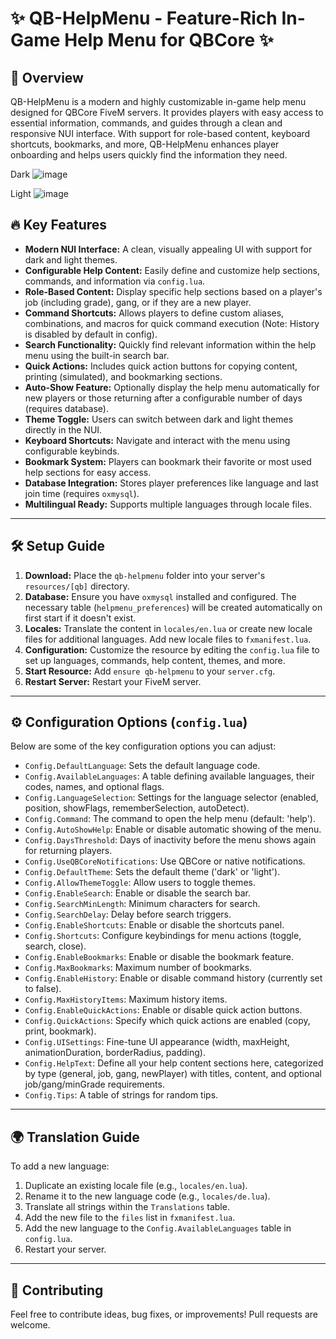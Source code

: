 # ✨ QB-HelpMenu - Feature-Rich In-Game Help Menu for QBCore ✨

## 📖 Overview

QB-HelpMenu is a modern and highly customizable in-game help menu designed for QBCore FiveM servers. It provides players with easy access to essential information, commands, and guides through a clean and responsive NUI interface. With support for role-based content, keyboard shortcuts, bookmarks, and more, QB-HelpMenu enhances player onboarding and helps users quickly find the information they need.

Dark
![image](https://github.com/user-attachments/assets/850d0316-116e-4c42-9a36-ef768959b50c)

Light 
![image](https://github.com/user-attachments/assets/83380658-ecb3-4607-8d33-7b26721332d5)


## 🔥 Key Features

-   **Modern NUI Interface:** A clean, visually appealing UI with support for dark and light themes.
-   **Configurable Help Content:** Easily define and customize help sections, commands, and information via `config.lua`.
-   **Role-Based Content:** Display specific help sections based on a player's job (including grade), gang, or if they are a new player.
-   **Command Shortcuts:** Allows players to define custom aliases, combinations, and macros for quick command execution (Note: History is disabled by default in config).
-   **Search Functionality:** Quickly find relevant information within the help menu using the built-in search bar.
-   **Quick Actions:** Includes quick action buttons for copying content, printing (simulated), and bookmarking sections.
-   **Auto-Show Feature:** Optionally display the help menu automatically for new players or those returning after a configurable number of days (requires database).
-   **Theme Toggle:** Users can switch between dark and light themes directly in the NUI.
-   **Keyboard Shortcuts:** Navigate and interact with the menu using configurable keybinds.
-   **Bookmark System:** Players can bookmark their favorite or most used help sections for easy access.
-   **Database Integration:** Stores player preferences like language and last join time (requires `oxmysql`).
-   **Multilingual Ready:** Supports multiple languages through locale files.

---

## 🛠️ Setup Guide

1.  **Download:** Place the `qb-helpmenu` folder into your server's `resources/[qb]` directory.
2.  **Database:** Ensure you have `oxmysql` installed and configured. The necessary table (`helpmenu_preferences`) will be created automatically on first start if it doesn't exist.
3.  **Locales:** Translate the content in `locales/en.lua` or create new locale files for additional languages. Add new locale files to `fxmanifest.lua`.
4.  **Configuration:** Customize the resource by editing the `config.lua` file to set up languages, commands, help content, themes, and more.
5.  **Start Resource:** Add `ensure qb-helpmenu` to your `server.cfg`.
6.  **Restart Server:** Restart your FiveM server.

---

## ⚙️ Configuration Options (`config.lua`)

Below are some of the key configuration options you can adjust:

-   `Config.DefaultLanguage`: Sets the default language code.
-   `Config.AvailableLanguages`: A table defining available languages, their codes, names, and optional flags.
-   `Config.LanguageSelection`: Settings for the language selector (enabled, position, showFlags, rememberSelection, autoDetect).
-   `Config.Command`: The command to open the help menu (default: 'help').
-   `Config.AutoShowHelp`: Enable or disable automatic showing of the menu.
-   `Config.DaysThreshold`: Days of inactivity before the menu shows again for returning players.
-   `Config.UseQBCoreNotifications`: Use QBCore or native notifications.
-   `Config.DefaultTheme`: Sets the default theme ('dark' or 'light').
-   `Config.AllowThemeToggle`: Allow users to toggle themes.
-   `Config.EnableSearch`: Enable or disable the search bar.
-   `Config.SearchMinLength`: Minimum characters for search.
-   `Config.SearchDelay`: Delay before search triggers.
-   `Config.EnableShortcuts`: Enable or disable the shortcuts panel.
-   `Config.Shortcuts`: Configure keybindings for menu actions (toggle, search, close).
-   `Config.EnableBookmarks`: Enable or disable the bookmark feature.
-   `Config.MaxBookmarks`: Maximum number of bookmarks.
-   `Config.EnableHistory`: Enable or disable command history (currently set to false). 
-   `Config.MaxHistoryItems`: Maximum history items.
-   `Config.EnableQuickActions`: Enable or disable quick action buttons.
-   `Config.QuickActions`: Specify which quick actions are enabled (copy, print, bookmark).
-   `Config.UISettings`: Fine-tune UI appearance (width, maxHeight, animationDuration, borderRadius, padding).
-   `Config.HelpText`: Define all your help content sections here, categorized by type (general, job, gang, newPlayer) with titles, content, and optional job/gang/minGrade requirements.
-   `Config.Tips`: A table of strings for random tips.

---

## 🌍 Translation Guide

To add a new language:

1.  Duplicate an existing locale file (e.g., `locales/en.lua`).
2.  Rename it to the new language code (e.g., `locales/de.lua`).
3.  Translate all strings within the `Translations` table.
4.  Add the new file to the `files` list in `fxmanifest.lua`.
5.  Add the new language to the `Config.AvailableLanguages` table in `config.lua`.
6.  Restart your server.

---

## 🤝 Contributing

Feel free to contribute ideas, bug fixes, or improvements! Pull requests are welcome. 
